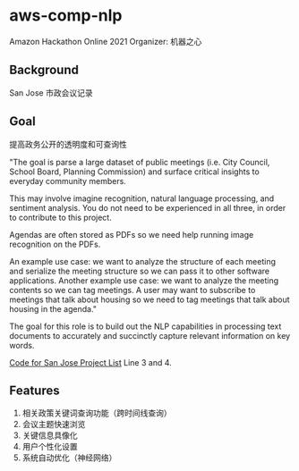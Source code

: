 # aws-comp-nlp

Amazon Hackathon Online 2021
Organizer: 机器之心

## Background

San Jose 市政会议记录

## Goal

提高政务公开的透明度和可查询性

"The goal is parse a large dataset of public meetings (i.e. City Council, School Board, Planning Commission) and surface critical insights to everyday community members. 

This may involve imagine recognition, natural language processing, and sentiment analysis. You do not need to be experienced in all three, in order to contribute to this project.

Agendas are often stored as PDFs so we need help running image recognition on the PDFs. 

An example use case: we want to analyze the structure of each meeting and serialize the meeting structure so we can pass it to other software applications. 
Another example use case: we want to analyze the meeting contents so we can tag meetings. A user may want to subscribe to meetings that talk about housing so we need to tag meetings that talk about housing in the agenda."

The goal for this role is to build out the NLP capabilities in processing text documents to accurately and succinctly capture relevant information on key words.

[Code for San Jose Project List](https://docs.google.com/spreadsheets/d/15nBWVyG4nFTOFKP4u1tOgFxH9xwAF8uaZG47ABm7HQ4/edit#gid=545916388) Line 3 and 4. 

## Features

1. 相关政策关键词查询功能（跨时间线查询）
2. 会议主题快速浏览
3. 关键信息具像化
4. 用户个性化设置
5. 系统自动优化（神经网络）


